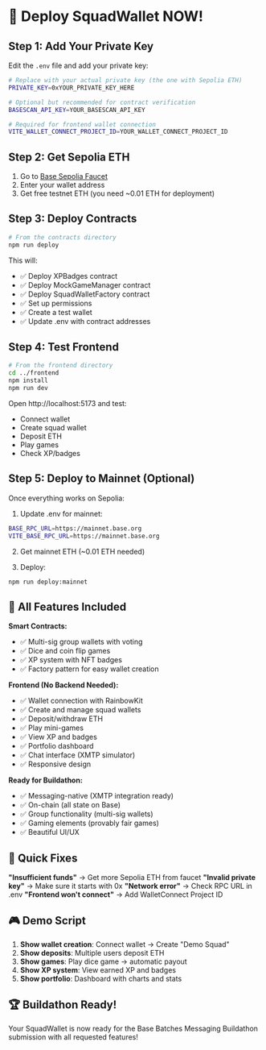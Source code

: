 # 🚀 Deploy SquadWallet NOW!

## Step 1: Add Your Private Key

Edit the `.env` file and add your private key:

```bash
# Replace with your actual private key (the one with Sepolia ETH)
PRIVATE_KEY=0xYOUR_PRIVATE_KEY_HERE

# Optional but recommended for contract verification
BASESCAN_API_KEY=YOUR_BASESCAN_API_KEY

# Required for frontend wallet connection
VITE_WALLET_CONNECT_PROJECT_ID=YOUR_WALLET_CONNECT_PROJECT_ID
```

## Step 2: Get Sepolia ETH

1. Go to [Base Sepolia Faucet](https://www.coinbase.com/faucets/base-ethereum-sepolia-faucet)
2. Enter your wallet address
3. Get free testnet ETH (you need ~0.01 ETH for deployment)

## Step 3: Deploy Contracts

```bash
# From the contracts directory
npm run deploy
```

This will:
- ✅ Deploy XPBadges contract
- ✅ Deploy MockGameManager contract  
- ✅ Deploy SquadWalletFactory contract
- ✅ Set up permissions
- ✅ Create a test wallet
- ✅ Update .env with contract addresses

## Step 4: Test Frontend

```bash
# From the frontend directory
cd ../frontend
npm install
npm run dev
```

Open http://localhost:5173 and test:
- Connect wallet
- Create squad wallet
- Deposit ETH
- Play games
- Check XP/badges

## Step 5: Deploy to Mainnet (Optional)

Once everything works on Sepolia:

1. Update .env for mainnet:
```bash
BASE_RPC_URL=https://mainnet.base.org
VITE_BASE_RPC_URL=https://mainnet.base.org
```

2. Get mainnet ETH (~0.01 ETH needed)

3. Deploy:
```bash
npm run deploy:mainnet
```

## 🎯 All Features Included

**Smart Contracts:**
- ✅ Multi-sig group wallets with voting
- ✅ Dice and coin flip games
- ✅ XP system with NFT badges
- ✅ Factory pattern for easy wallet creation

**Frontend (No Backend Needed):**
- ✅ Wallet connection with RainbowKit
- ✅ Create and manage squad wallets
- ✅ Deposit/withdraw ETH
- ✅ Play mini-games
- ✅ View XP and badges
- ✅ Portfolio dashboard
- ✅ Chat interface (XMTP simulator)
- ✅ Responsive design

**Ready for Buildathon:**
- ✅ Messaging-native (XMTP integration ready)
- ✅ On-chain (all state on Base)
- ✅ Group functionality (multi-sig wallets)
- ✅ Gaming elements (provably fair games)
- ✅ Beautiful UI/UX

## 🔧 Quick Fixes

**"Insufficient funds"** → Get more Sepolia ETH from faucet
**"Invalid private key"** → Make sure it starts with 0x
**"Network error"** → Check RPC URL in .env
**"Frontend won't connect"** → Add WalletConnect Project ID

## 🎮 Demo Script

1. **Show wallet creation**: Connect wallet → Create "Demo Squad"
2. **Show deposits**: Multiple users deposit ETH
3. **Show games**: Play dice game → automatic payout
4. **Show XP system**: View earned XP and badges
5. **Show portfolio**: Dashboard with charts and stats

## 🏆 Buildathon Ready!

Your SquadWallet is now ready for the Base Batches Messaging Buildathon submission with all requested features!
